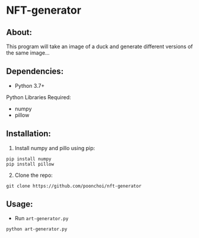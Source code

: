 # NFT-generator

## About:
This program will take an image of a duck and generate different versions of the same image...


## Dependencies:

- Python 3.7+

Python Libraries Required:

- numpy
- pillow


## Installation:

1. Install numpy and pillo using pip:
```
pip install numpy
pip install pillow
```

2. Clone the repo:
```
git clone https://github.com/poonchoi/nft-generator
```

## Usage:
 - Run `art-generator.py`
```
python art-generator.py
```

